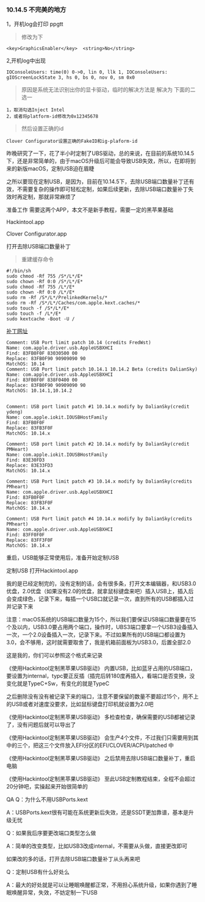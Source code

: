 
### 10.14.5 不完美的地方
1，开机log会打印 ppgtt
> 修改为下

```
<key>GraphicsEnabler</key>	<string>No</string>
```

2,开机log中出现
```
IOConsoleUsers: time(0) 0->0, lin 0, llk 1, IOConsoleUsers: gIOScreenLockState 3, hs 0, bs 0, nov 0, sm 0x0
```
> 原因是系统无法识别出你的显卡驱动，临时的解决方法是 解决为
>下面的二选一

```
1，取消勾选Inject Intel
2，或者将platform-id修改为0x12345678

```
> 然后设置正确的id

```
Clover Configurator设置正确的FakeID和ig-plaform-id
```
  


昨晚研究了一下，花了半小时定制了UBS驱动，总的来说，在目前的系统10.14.5下，还是非常简单的，由于macOS升级后可能会导致USB失效，所以，在即将到来的新版macOS，定制USB迫在眉睫

之所以要现在定制USB，是因为，目前在10.14.5下，去除USB端口数量补丁还有效，不需要复杂的操作即可轻松定制，如果后续更新，去除USB端口数量补丁失效时再定制，那就非常麻烦了

准备工作
需要这两个APP，本文不是新手教程，需要一定的黑苹果基础

Hackintool.app

Clover Configurator.app

打开去除USB端口数量补丁
>重建缓存命令
```
#!/bin/sh
sudo chmod -Rf 755 /S*/L*/E*
sudo chown -Rf 0:0 /S*/L*/E*
sudo chmod -Rf 755 /L*/E*
sudo chown -Rf 0:0 /L*/E*
sudo rm -Rf /S*/L*/PrelinkedKernels/*
sudo rm -Rf /S*/L*/Caches/com.apple.kext.caches/*
sudo touch -f /S*/L*/E*
sudo touch -f /L*/E*
sudo kextcache -Boot -U /
```

[补丁网址](https://zhuanlan.zhihu.com/p/68338188)
```
Comment: USB Port limit patch 10.14 (credits FredWst)
Name: com.apple.driver.usb.AppleUSBXHCI
Find: 83FB0F0F 83030500 00
Replace: 83FB0F90 90909090 90
MatchOS: 10.14
Comment: USB Port limit patch 10.14.1 10.14.2 Beta (credits DalianSky)
Name: com.apple.driver.usb.AppleUSBXHCI
Find: 83FB0F0F 838F0400 00
Replace: 83FB0F90 90909090 90
MatchOS: 10.14.1,10.14.2


Comment: USB port limit patch #1 10.14.x modify by DalianSky(credit ydeng)
Name: com.apple.iokit.IOUSBHostFamily
Find: 83FB0F0F
Replace: 83FB3F0F
MatchOS: 10.14.x

Comment: USB port limit patch #2 10.14.x modify by DalianSky(credit PMHeart)
Name: com.apple.iokit.IOUSBHostFamily
Find: 83E30FD3
Replace: 83E33FD3
MatchOS: 10.14.x
 
Comment: USB Port limit patch #3 10.14.x modify by DalianSky(credits PMheart)
Name: com.apple.driver.usb.AppleUSBXHCI
Find: 83FB0F0F
Replace: 83FB3F0F
MatchOS: 10.14.x
 
Comment: USB Port limit patch #4 10.14.x modify by DalianSky(credits PMheart)
Name: com.apple.driver.usb.AppleUSBXHCI
Find: 83FF0F0F
Replace: 83FF3F0F
MatchOS: 10.14.x
```
重启，USB能够正常使用后，准备开始定制USB

定制USB
打开Hackintool.app


我的是已经定制完的，没有定制的话，会有很多条，打开文本编辑器，和USB3.0优盘，2.0优盘（如果没有2.0的优盘，就拿鼠标键盘来吧）插入USB上，插入后会变成绿色，记录下来，每插一个USB口就记录一次，直到所有的USB都插入过并记录下来

注意：macOS系统的USB端口数量为15个，所以我们要保证USB端口数量要在15个及以内，USB3.0要占用两个端口，操作时，UBS3端口要拿一个USB3设备插入一次，一个2.0设备插入一次，记录下来。不过如果所有的USB端口都设置为3.0，会不够用，这时就需要取舍了，我是机箱前面板为USB3.0，后置全部2.0

这是我的，你们可以参照这个格式来记录

《使用Hackintool定制黑苹果USB驱动》
内置USB，比如蓝牙占用的USB端口，要设置为internal，typc要正反插（插完后转180度再插入，看端口是否变换，没变化就是TypeC+Sw，有变化的就是TypeC

之后删除没有没有被记录下来的端口，注意不要保留的数量不要超过15个，用不上的USB或者对速度没要求，比如鼠标键盘打印机就设置为2.0吧

《使用Hackintool定制黑苹果USB驱动》
多检查检查，确保需要的USB都被记录了，没有问题后就可以导出了

《使用Hackintool定制黑苹果USB驱动》
会生产4个文件，不过我们只需要用到其中的三个，把这三个文件放入EFI分区的EFI/CLOVER/ACPI/patched 中

《使用Hackintool定制黑苹果USB驱动》
之后禁用去除USB端口数量补丁，重启电脑

《使用Hackintool定制黑苹果USB驱动》
至此USB定制教程结束，全程不会超过20分钟吧，实操起来开始很简单的

QA
Q：为什么不用USBPorts.kext

A：USBPorts.kext很有可能在系统更新后失效，还是SSDT更加靠谱，基本是升级无忧

Q：如果我后序要更改端口类型怎么做

A：简单的改变类型，比如USB3改成internal，不需要从头做，直接更改即可

如果改的多的话，打开去除USB端口数量补丁从头再来吧

Q：定制USB有什么好处么

A：最大的好处就是可以让睡眠唤醒都正常，不用担心系统升级，如果你遇到了睡眠唤醒异常，失效，不妨定制一下USB